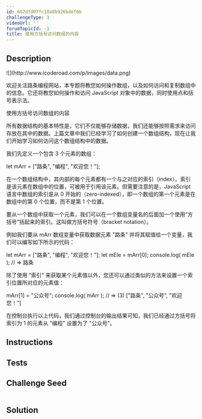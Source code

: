 ```yaml
---
id: 602dfd07fc10a8b926bdef6b
challengeType: 1
videoUrl: ''
forumTopicId: -1
title: 使用方括号访问数组的内容
---
```


## Description
<section id='description'>
![](http://www.icoderoad.com/p/images/data.png)

欢迎关注路条编程网站，本专题将教您如何操作数组，以及如何访问和复制数组中的信息。它还将教您如何操作和访问 JavaScript 对象中的数据，同时使用点和括号表示法。

使用方括号访问数组的内容

所有数据结构的基本特性是，它们不仅能够存储数据，我们还能够按照需求来访问存放在其中的数据。上篇文章中我们已经学习了如何创建一个数组结构，现在让我们开始学习如何访问这个数组结构中的数据。

我们先定义一个包含 3 个元素的数组：

let mArr = ["路条", "编程", "欢迎您！"];

在一个数组结构中，其内部的每个元素都有一个与之对应的索引（index）。索引是该元素在数组中的位置，可被用于引用该元素。但需要注意的是，JavaScript 语言中数组的索引是从 0 开始的（zero-indexed），即一个数组的第一个元素是在数组中的第 0 个位置，而不是第 1 个位置。 

要从一个数组中获取一个元素，我们可以在一个数组变量名的后面加一个使用“方括号”括起来的索引。这叫做方括号符号（bracket notation）。 

例如我们要从 mArr 数组变量中获取数据元素 "路条" 并将其赋值给一个变量，我们可以编写如下所示的代码：

let mArr = ["路条", "编程", "欢迎您！"];
let mEle = mArr[0];
console.log( mEle );
// => 路条

除了使用 “索引” 来获取某个元素值以外，您还可以通过类似的方法来设置一个索引位置所对应的元素值：

mArr[1] = "公众号";
console.log( mArr );
// => (3) ["路条", "公众号", "欢迎您！"]

在控制台执行以上代码，我们通过控制台的输出结果可知，我们已经通过方括号将索引为 1 的元素从 "编程" 设置为了 "公众号"。


</section>

## Instructions
<section id='instructions'>

</section>

## Tests
<section id='tests'>

</section>

## Challenge Seed
<section id='challengeSeed'>

<div id='js-seed'>

```js

```

</div>



</section>

## Solution
<section id='solution'>


</section>
